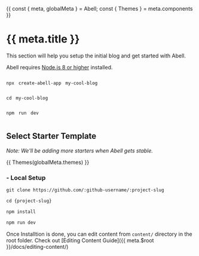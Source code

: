 {{
  const { meta, globalMeta } = Abell;
  const { Themes } = meta.components
}}

# {{ meta.title }}

This section will help you setup the initial blog and get started with Abell.

Abell requires [Node.js 8 or higher](https://nodejs.org) installed.

<pre>
<code class="hljs language-md shadow" style="word-spacing: 4px;line-height: 40px;">npx create-abell-app my-cool-blog<br/>cd my-cool-blog<br/>npm run dev</code>
</pre>

## Select Starter Template

*Note: We'll be adding more starters when Abell gets stable.*

{{ Themes(globalMeta.themes) }}

### - Local Setup
```md
git clone https://github.com/:github-username/:project-slug

cd {project-slug}

npm install

npm run dev
```

Once Installtion is done, you can edit content from `content/` directory in the root folder. Check out [Editing Content Guide]({{ meta.$root }}/docs/editing-content/)
<br/><br/>
